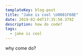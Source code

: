 ```yaml
---
templateKey: blog-post
title: "Jake is cool \U0001F60E"
date: 2019-02-04T17:35:50.379Z
description: how do code?
tags:
  - jake is cool
---
```

why come do?
